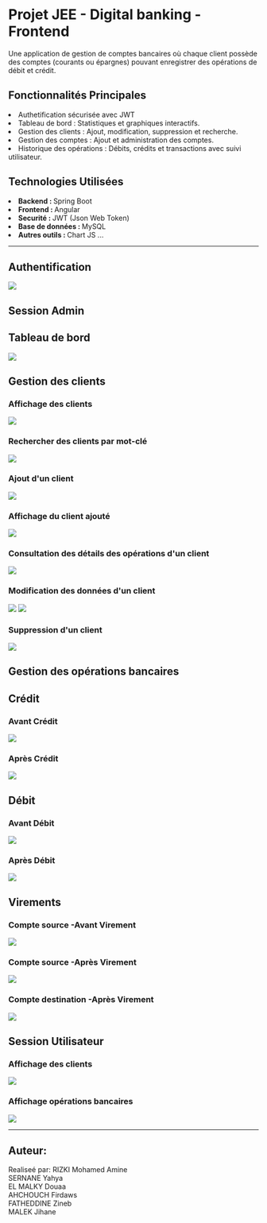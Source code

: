 <h1>Projet JEE - Digital banking - Frontend</h1>
<p>Une application de gestion de comptes bancaires où chaque client possède des comptes (courants ou épargnes) pouvant enregistrer des opérations de débit et crédit.</p>

<h2>Fonctionnalités Principales</h2>
<li>Authetification sécurisée avec JWT</li>
<li>Tableau de bord : Statistiques et graphiques interactifs.</li>
<li>Gestion des clients : Ajout, modification, suppression et recherche.</li>
<li>Gestion des comptes : Ajout et administration des comptes.</li>
<li>Historique des opérations : Débits, crédits et transactions avec suivi utilisateur.</li>

<h2>Technologies Utilisées</h2>
<li><strong>Backend : </strong>Spring Boot</li>
<li><strong>Frontend : </strong>Angular</li>
<li><strong>Securité : </strong>JWT (Json Web Token)</li>
<li><strong>Base de données : </strong>MySQL</li>
<li><strong>Autres outils : </strong>Chart JS ...</li>

----

<h2>Authentification</h2>
<img src="captures/login.png">

<h2>Session Admin</h2>

<h2>Tableau de bord</h2>
<img src="captures/dashboard.png">

<h2>Gestion des clients</h2>

<h3>Affichage des clients</h3>
<img src="captures/customers.png">
<h3>Rechercher des clients par mot-clé</h3>
<img src="captures/search.png">
<h3>Ajout d'un client</h3>
<img src="captures/addCustomer.png">
<h3>Affichage du client ajouté</h3>
<img src="captures/NewCustomers.png">
<h3>Consultation des détails des opérations d'un client</h3>
<img src="captures/detailsAccounts.png">
<h3>Modification des données d'un client</h3>
<img src="captures/edit.png">
<img src="captures/afterEdit.png">
<h3>Suppression d'un client</h3>
<img src="captures/suppCustomer.png">

<h2>Gestion des opérations bancaires</h2>
<h2>Crédit</h2>
<h3>Avant Crédit</h3>
<img src="captures/avantCredit.png">
<h3>Après  Crédit</h3>
<img src="captures/apresCredit.png">

<h2>Débit</h2>
<h3>Avant Débit</h3>
<img src="captures/avantDebit.png">
<h3>Après Débit</h3>
<img src="captures/apresDebit.png">

<h2>Virements</h2>
<h3>Compte source -Avant Virement</h3>
<img src="captures/avantTransfer.png">
<h3>Compte source -Après Virement</h3>
<img src="captures/apresTransfer.png">
<h3>Compte destination -Après Virement</h3>
<img src="captures/apresTransferAccountDest.png">

<h2>Session Utilisateur</h2>

<h3>Affichage des clients</h3>
<img src="captures/usersCustomers.png">
<h3>Affichage opérations bancaires</h3>
<img src="captures/usersAccounts.png">

----

Auteur:
----
Realiseé par:
RIZKI Mohamed Amine <br>
SERNANE Yahya <br>
EL MALKY Douaa <br>
AHCHOUCH Firdaws <br>
FATHEDDINE Zineb <br>
MALEK Jihane <br>
